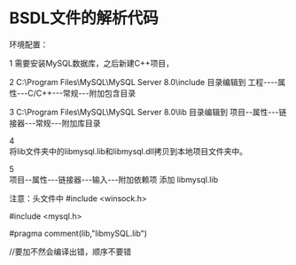 # BSDL文件的解析代码
环境配置：

1
需要安装MySQL数据库，之后新建C++项目，

2
C:\Program Files\MySQL\MySQL Server 8.0\include 目录编辑到      工程----属性---C/C++---常规---附加包含目录

3 
C:\Program Files\MySQL\MySQL Server 8.0\lib 目录编辑到   项目--属性---链接器---常规---附加库目录

4  
将lib文件夹中的libmysql.lib和libmysql.dll拷贝到本地项目文件夹中。

5   
项目--属性---链接器---输入---附加依赖项 添加 libmysql.lib



注意：头文件中
#include <winsock.h>


#include <mysql.h>


#pragma comment(lib,"libmySQL.lib") 

//要加不然会编译出错，顺序不要错

